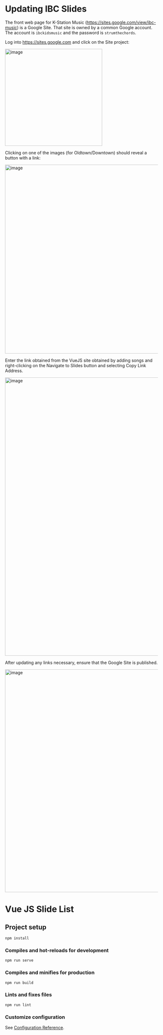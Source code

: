 # Updating IBC Slides

The front web page for K-Station Music (https://sites.google.com/view/ibc-music) is a Google Site. That site is owned by a common Google account. The account is `ibckidsmusic` and the password is `strumthechords`.

Log into https://sites.google.com and click on the Site project:

<img width="320" alt="image" src="https://github.com/jimc1906/vuejs-slides/assets/660365/7121a89a-b9dc-408d-9674-ef9882979c76">

Clicking on one of the images (for Oldtown/Downtown) should reveal a button with a link:

<img width="623" alt="image" src="https://github.com/jimc1906/vuejs-slides/assets/660365/33c6d71b-0345-480e-be10-89d25e52f354">

Enter the link obtained from the VueJS site obtained by adding songs and right-clicking on the Navigate to Slides button and selecting Copy Link Address.

<img width="918" alt="image" src="https://github.com/jimc1906/vuejs-slides/assets/660365/42e82779-4600-410a-b9a9-4bb090f8cc23">

After updating any links necessary, ensure that the Google Site is published.

<img width="735" alt="image" src="https://github.com/jimc1906/vuejs-slides/assets/660365/d7685a94-7808-44b1-8616-34d3446710f9">


# Vue JS Slide List

## Project setup
```
npm install
```

### Compiles and hot-reloads for development
```
npm run serve
```

### Compiles and minifies for production
```
npm run build
```

### Lints and fixes files
```
npm run lint
```

### Customize configuration
See [Configuration Reference](https://cli.vuejs.org/config/).
